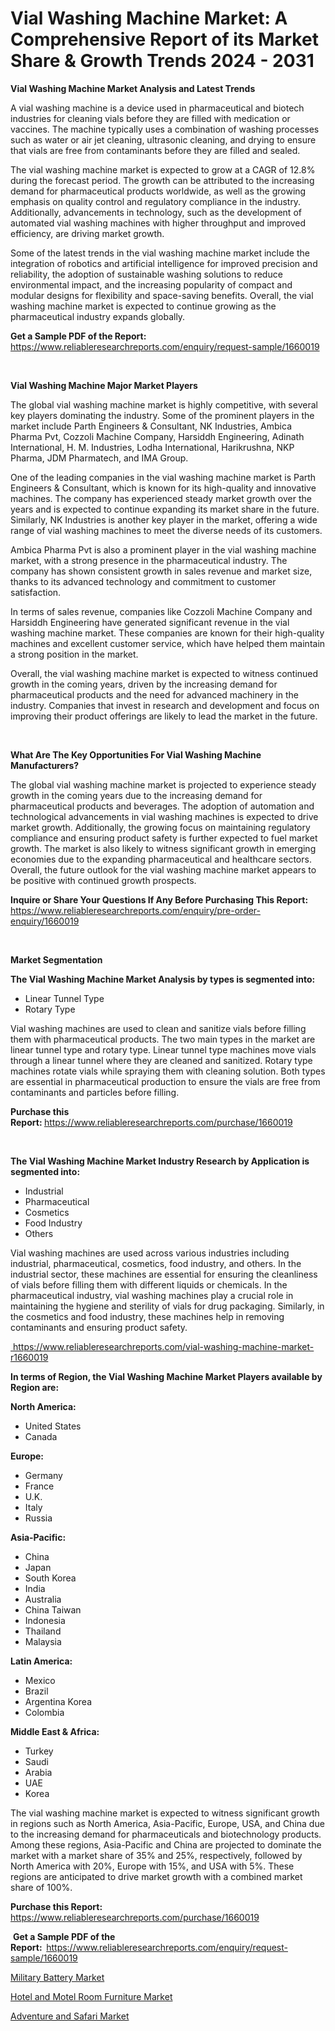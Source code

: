 <p><h1>Vial Washing Machine Market: A Comprehensive Report of its Market Share & Growth Trends 2024 - 2031</h1></p><p><strong>Vial Washing Machine Market Analysis and Latest Trends</strong></p>
<p><p>A vial washing machine is a device used in pharmaceutical and biotech industries for cleaning vials before they are filled with medication or vaccines. The machine typically uses a combination of washing processes such as water or air jet cleaning, ultrasonic cleaning, and drying to ensure that vials are free from contaminants before they are filled and sealed.</p><p>The vial washing machine market is expected to grow at a CAGR of 12.8% during the forecast period. The growth can be attributed to the increasing demand for pharmaceutical products worldwide, as well as the growing emphasis on quality control and regulatory compliance in the industry. Additionally, advancements in technology, such as the development of automated vial washing machines with higher throughput and improved efficiency, are driving market growth.</p><p>Some of the latest trends in the vial washing machine market include the integration of robotics and artificial intelligence for improved precision and reliability, the adoption of sustainable washing solutions to reduce environmental impact, and the increasing popularity of compact and modular designs for flexibility and space-saving benefits. Overall, the vial washing machine market is expected to continue growing as the pharmaceutical industry expands globally.</p></p>
<p><strong>Get a Sample PDF of the Report:&nbsp;</strong> <a href="https://www.reliableresearchreports.com/enquiry/request-sample/1660019">https://www.reliableresearchreports.com/enquiry/request-sample/1660019</a></p>
<p>&nbsp;</p>
<p><strong>Vial Washing Machine Major Market Players</strong></p>
<p><p>The global vial washing machine market is highly competitive, with several key players dominating the industry. Some of the prominent players in the market include Parth Engineers & Consultant, NK Industries, Ambica Pharma Pvt, Cozzoli Machine Company, Harsiddh Engineering, Adinath International, H. M. Industries, Lodha International, Harikrushna, NKP Pharma, JDM Pharmatech, and IMA Group.</p><p>One of the leading companies in the vial washing machine market is Parth Engineers & Consultant, which is known for its high-quality and innovative machines. The company has experienced steady market growth over the years and is expected to continue expanding its market share in the future. Similarly, NK Industries is another key player in the market, offering a wide range of vial washing machines to meet the diverse needs of its customers.</p><p>Ambica Pharma Pvt is also a prominent player in the vial washing machine market, with a strong presence in the pharmaceutical industry. The company has shown consistent growth in sales revenue and market size, thanks to its advanced technology and commitment to customer satisfaction.</p><p>In terms of sales revenue, companies like Cozzoli Machine Company and Harsiddh Engineering have generated significant revenue in the vial washing machine market. These companies are known for their high-quality machines and excellent customer service, which have helped them maintain a strong position in the market.</p><p>Overall, the vial washing machine market is expected to witness continued growth in the coming years, driven by the increasing demand for pharmaceutical products and the need for advanced machinery in the industry. Companies that invest in research and development and focus on improving their product offerings are likely to lead the market in the future.</p></p>
<p>&nbsp;</p>
<p><strong>What Are The Key Opportunities For Vial Washing Machine Manufacturers?</strong></p>
<p><p>The global vial washing machine market is projected to experience steady growth in the coming years due to the increasing demand for pharmaceutical products and beverages. The adoption of automation and technological advancements in vial washing machines is expected to drive market growth. Additionally, the growing focus on maintaining regulatory compliance and ensuring product safety is further expected to fuel market growth. The market is also likely to witness significant growth in emerging economies due to the expanding pharmaceutical and healthcare sectors. Overall, the future outlook for the vial washing machine market appears to be positive with continued growth prospects.</p></p>
<p><strong>Inquire or Share Your Questions If Any Before Purchasing This Report:</strong> <a href="https://www.reliableresearchreports.com/enquiry/pre-order-enquiry/1660019">https://www.reliableresearchreports.com/enquiry/pre-order-enquiry/1660019</a></p>
<p>&nbsp;</p>
<p><strong>Market Segmentation</strong></p>
<p><strong>The Vial Washing Machine Market Analysis by types is segmented into:</strong></p>
<p><ul><li>Linear Tunnel Type</li><li>Rotary Type</li></ul></p>
<p><p>Vial washing machines are used to clean and sanitize vials before filling them with pharmaceutical products. The two main types in the market are linear tunnel type and rotary type. Linear tunnel type machines move vials through a linear tunnel where they are cleaned and sanitized. Rotary type machines rotate vials while spraying them with cleaning solution. Both types are essential in pharmaceutical production to ensure the vials are free from contaminants and particles before filling.</p></p>
<p><strong>Purchase this Report:&nbsp;</strong><a href="https://www.reliableresearchreports.com/purchase/1660019">https://www.reliableresearchreports.com/purchase/1660019</a></p>
<p>&nbsp;</p>
<p><strong>The Vial Washing Machine Market Industry Research by Application is segmented into:</strong></p>
<p><ul><li>Industrial</li><li>Pharmaceutical</li><li>Cosmetics</li><li>Food Industry</li><li>Others</li></ul></p>
<p><p>Vial washing machines are used across various industries including industrial, pharmaceutical, cosmetics, food industry, and others. In the industrial sector, these machines are essential for ensuring the cleanliness of vials before filling them with different liquids or chemicals. In the pharmaceutical industry, vial washing machines play a crucial role in maintaining the hygiene and sterility of vials for drug packaging. Similarly, in the cosmetics and food industry, these machines help in removing contaminants and ensuring product safety.</p></p>
<p><a href="https://www.reliableresearchreports.com/vial-washing-machine-market-r1660019">&nbsp;https://www.reliableresearchreports.com/vial-washing-machine-market-r1660019</a></p>
<p><strong>In terms of Region, the Vial Washing Machine Market Players available by Region are:</strong></p>
<p>
    <p> <strong> North America: </strong>
        <ul>
            <li>United States</li>
            <li>Canada</li>
        </ul>
        </p> 
    <p> <strong> Europe: </strong>
        <ul>
            <li>Germany</li>
            <li>France</li>
            <li>U.K.</li>
            <li>Italy</li>
            <li>Russia</li>
        </ul>
        </p> 
    <p> <strong> Asia-Pacific: </strong>
        <ul>
            <li>China</li>
            <li>Japan</li>
            <li>South Korea</li>
            <li>India</li>
            <li>Australia</li>
            <li>China Taiwan</li>
            <li>Indonesia</li>
            <li>Thailand</li>
            <li>Malaysia</li>
        </ul>
        </p> 
    <p> <strong> Latin America: </strong>
        <ul>
            <li>Mexico</li>
            <li>Brazil</li>
            <li>Argentina Korea</li>
            <li>Colombia</li>
        </ul>
        </p> 
    <p> <strong> Middle East & Africa: </strong>
        <ul>
            <li>Turkey</li>
            <li>Saudi</li>
            <li>Arabia</li>
            <li>UAE</li>
            <li>Korea</li>
        </ul>
    </p>
    </p>
<p><p>The vial washing machine market is expected to witness significant growth in regions such as North America, Asia-Pacific, Europe, USA, and China due to the increasing demand for pharmaceuticals and biotechnology products. Among these regions, Asia-Pacific and China are projected to dominate the market with a market share of 35% and 25%, respectively, followed by North America with 20%, Europe with 15%, and USA with 5%. These regions are anticipated to drive market growth with a combined market share of 100%.</p></p>
<p><strong>Purchase this Report: </strong><a href="https://www.reliableresearchreports.com/purchase/1660019">https://www.reliableresearchreports.com/purchase/1660019</a></p>
<p>&nbsp;<strong>Get a Sample PDF of the Report:&nbsp;&nbsp;</strong><a href="https://www.reliableresearchreports.com/enquiry/request-sample/1660019">https://www.reliableresearchreports.com/enquiry/request-sample/1660019</a></p>
<p><strong></strong></p>
<p><p><a href="https://www.linkedin.com/pulse/analyzing-military-battery-market-global-industry-perspective-4lmif?trackingId=mF8IrKoQPs4%2BMbqXSdvVww%3D%3D">Military Battery Market</a></p><p><a href="https://www.linkedin.com/pulse/hotel-motel-room-furniture-market-outlook-industry-overview-ppmqf?trackingId=Z16f5VqAF2AUEzrrJqHlvw%3D%3D">Hotel and Motel Room Furniture Market</a></p><p><a href="https://www.linkedin.com/pulse/adventure-safari-market-outlook-industry-overview-forecast-g8srf?trackingId=p9ZD%2F4QLQPIKpcDaSl7BmQ%3D%3D">Adventure and Safari Market</a></p></p>